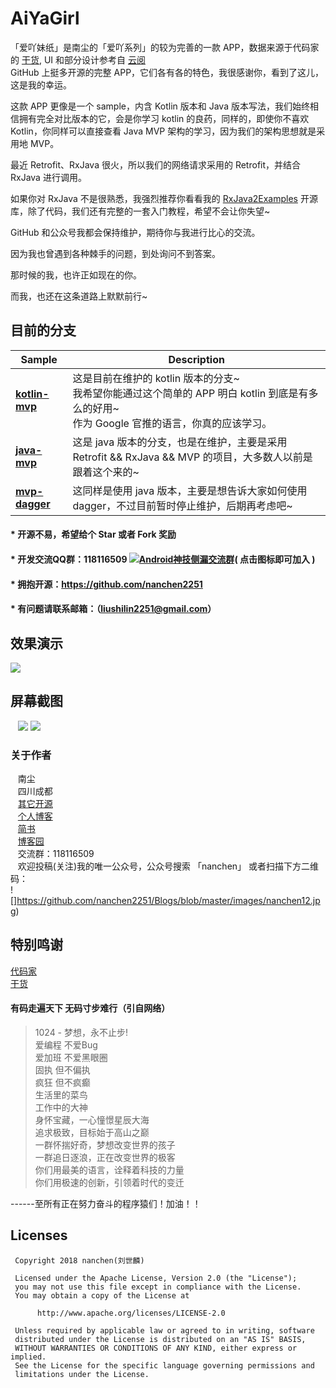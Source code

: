 # AiYaGirl
「爱吖妹纸」是南尘的「爱吖系列」的较为完善的一款 APP，数据来源于代码家的 [干货](http://gank.io/), UI 和部分设计参考自 [云阅](https://github.com/youlookwhat/CloudReader)<br>
GitHub 上挺多开源的完整 APP，它们各有各的特色，我很感谢你，看到了这儿，这是我的幸运。<br>

这款 APP 更像是一个 sample，内含 Kotlin 版本和 Java 版本写法，我们始终相信拥有完全对比版本的它，会是你学习 kotlin 的良药，同样的，即使你不喜欢 Kotlin，你同样可以直接查看 Java MVP 架构的学习，因为我们的架构思想就是采用地 MVP。<br>

最近 Retrofit、RxJava 很火，所以我们的网络请求采用的 Retrofit，并结合 RxJava 进行调用。<br>

如果你对 RxJava 不是很熟悉，我强烈推荐你看看我的 [RxJava2Examples](https://github.com/nanchen2251/RxJava2Examples) 开源库，除了代码，我们还有完整的一套入门教程，希望不会让你失望~<br>

GitHub 和公众号我都会保持维护，期待你与我进行比心的交流。<br>

因为我也曾遇到各种棘手的问题，到处询问不到答案。<br>

那时候的我，也许正如现在的你。<br>

而我，也还在这条道路上默默前行~<br>

## 目前的分支
| Sample | Description |
| ---------------- | ------------- |
| **[kotlin-mvp](https://github.com/nanchen2251/AiYaGirl/tree/kotlin)**| 这是目前在维护的 kotlin 版本的分支~<br>我希望你能通过这个简单的 APP 明白 kotlin 到底是有多么的好用~<br>作为 Google 官推的语言，你真的应该学习。 |
| **[java-mvp](https://github.com/nanchen2251/AiYaGirl/tree/java-mvp)**| 这是 java 版本的分支，也是在维护，主要是采用 Retrofit && RxJava && MVP 的项目，大多数人以前是跟着这个来的~|
| **[mvp-dagger](https://github.com/nanchen2251/AiYaGirl/tree/java-mvp)**| 这同样是使用 java 版本，主要是想告诉大家如何使用 dagger，不过目前暂时停止维护，后期再考虑吧~|

#### * 开源不易，希望给个 Star 或者 Fork 奖励
#### * 开发交流QQ群：118116509 <a target="_blank" href="//shang.qq.com/wpa/qunwpa?idkey=e6ad4af66393684e1d0c9441403b049d2d5670ec0ce9f72150e694cbb7c16b0a"><img border="0" src="http://pub.idqqimg.com/wpa/images/group.png" alt="Android神技侧漏交流群" title="Android神技侧漏交流群"></a>( 点击图标即可加入 )<br>
#### * 拥抱开源：https://github.com/nanchen2251
#### * 有问题请联系邮箱：（liushilin2251@gmail.com）

## 效果演示
![](https://github.com/nanchen2251/AiYaGirl/blob/master/screenshot/GIF1.gif)

## 屏幕截图

    ![](https://github.com/nanchen2251/AiYaGirl/blob/master/screenshot/1.jpg) 
    ![](https://github.com/nanchen2251/AiYaGirl/blob/master/screenshot/2.jpg) 
 
### 关于作者
    南尘<br>
    四川成都<br>
    [其它开源](https://github.com/nanchen2251/)<br>
    [个人博客](https://nanchen2251.github.io/)<br>
    [简书](http://www.jianshu.com/u/f690947ed5a6)<br>
    [博客园](http://www.cnblogs.com/liushilin/)<br>
    交流群：118116509<br>
    欢迎投稿(关注)我的唯一公众号，公众号搜索 「nanchen」 或者扫描下方二维码：<br>
    ![]https://github.com/nanchen2251/Blogs/blob/master/images/nanchen12.jpg)

## 特别鸣谢
[代码家](https://github.com/daimajia) <br>
[干货](http://gank.io/) 
    
#### 有码走遍天下 无码寸步难行（引自网络）

> 1024 - 梦想，永不止步!  
爱编程 不爱Bug  
爱加班 不爱黑眼圈  
固执 但不偏执  
疯狂 但不疯癫  
生活里的菜鸟  
工作中的大神  
身怀宝藏，一心憧憬星辰大海  
追求极致，目标始于高山之巅  
一群怀揣好奇，梦想改变世界的孩子  
一群追日逐浪，正在改变世界的极客  
你们用最美的语言，诠释着科技的力量  
你们用极速的创新，引领着时代的变迁  
  
------至所有正在努力奋斗的程序猿们！加油！！  
    
## Licenses
```
 Copyright 2018 nanchen(刘世麟)

 Licensed under the Apache License, Version 2.0 (the "License");
 you may not use this file except in compliance with the License.
 You may obtain a copy of the License at

      http://www.apache.org/licenses/LICENSE-2.0

 Unless required by applicable law or agreed to in writing, software
 distributed under the License is distributed on an "AS IS" BASIS,
 WITHOUT WARRANTIES OR CONDITIONS OF ANY KIND, either express or implied.
 See the License for the specific language governing permissions and
 limitations under the License.
```
    
